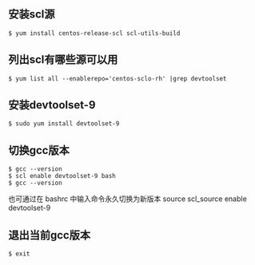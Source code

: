 
## 安装scl源

```
$ yum install centos-release-scl scl-utils-build
```

## 列出scl有哪些源可以用
```
$ yum list all --enablerepo='centos-sclo-rh' |grep devtoolset
```

## 安装devtoolset-9 
```
$ sudo yum install devtoolset-9
```

## 切换gcc版本
```
$ gcc --version
$ scl enable devtoolset-9 bash
$ gcc --version
```

也可通过在 bashrc 中输入命令永久切换为新版本
source scl_source enable devtoolset-9

## 退出当前gcc版本

```
$ exit
```




